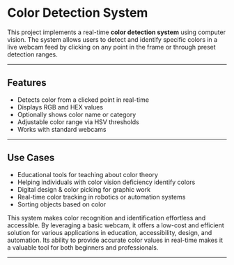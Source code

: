 # Color Detection System

This project implements a real-time **color detection system** using computer vision. The system allows users to detect and identify specific colors in a live webcam feed by clicking on any point in the frame or through preset detection ranges.

---

## Features

- Detects color from a clicked point in real-time
- Displays RGB and HEX values
- Optionally shows color name or category
- Adjustable color range via HSV thresholds
- Works with standard webcams

---

## Use Cases

- Educational tools for teaching about color theory
- Helping individuals with color vision deficiency identify colors
- Digital design & color picking for graphic work
- Real-time color tracking in robotics or automation systems
- Sorting objects based on color

This system makes color recognition and identification effortless and accessible. By leveraging a basic webcam, it offers a low-cost and efficient solution for various applications in education, accessibility, design, and automation. Its ability to provide accurate color values in real-time makes it a valuable tool for both beginners and professionals.

---

